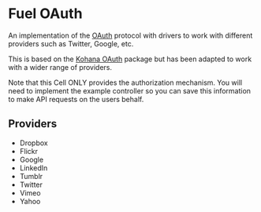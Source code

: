 # Fuel OAuth

An implementation of the [OAuth](http://oauth.net/) protocol with drivers to work with different providers such as Twitter, Google, etc.

This is based on the [Kohana OAuth](https://github.com/kohana/oauth) package but has been adapted to work with a wider range of providers.

Note that this Cell ONLY provides the authorization mechanism. You will need to implement the example controller so you can save this information to make API requests on the users behalf.

## Providers

- Dropbox
- Flickr
- Google
- LinkedIn
- Tumblr
- Twitter
- Vimeo
- Yahoo
